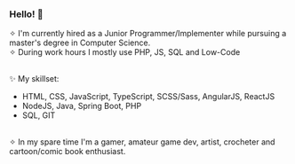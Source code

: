 ### Hello! 👾
✧ I'm currently hired as a Junior Programmer/Implementer while pursuing a master's degree in Computer Science.
<br />✧ During work hours I mostly use PHP, JS, SQL and Low-Code

<br />✨ My skillset:
- HTML, CSS, JavaScript, TypeScript, SCSS/Sass, AngularJS, ReactJS
- NodeJS, Java, Spring Boot, PHP
- SQL, GIT

<br />✧ In my spare time I'm a gamer, amateur game dev, artist, crocheter and cartoon/comic book enthusiast.

